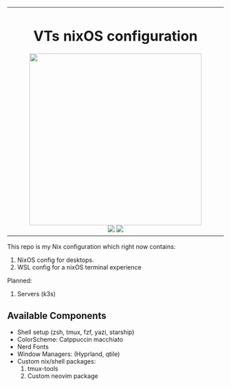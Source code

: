 <table align="center">
<tr><td align="center" width="9999">

# VTs nixOS configuration

<div align="center">
  <img src="https://raw.githubusercontent.com/catppuccin/catppuccin/main/assets/palette/macchiato.png" width="400" />
</div>
<div align="center">
  <img src="https://img.shields.io/badge/NixOS-24.05-informational.svg?style=for-the-badge&logo=nixos&color=F2CDCD&logoColor=D9E0EE&labelColor=302D41">
 <img src="https://img.shields.io/static/v1?label=Nix Flakes&message=using&style=for-the-badge&logo=nixos&color=DDB6F2&logoColor=D9E0EE&labelColor=302D41">
</div>

</td></tr>
</table>


This repo is my Nix configuration which right now contains:
1. NixOS config for desktops.
1. WSL config for a nixOS terminal experience

Planned:
1. Servers (k3s)

## Available Components
* Shell setup (zsh, tmux, fzf, yazi, starship)
* ColorScheme: Catppuccin macchiato
* Nerd Fonts
* Window Managers: (Hyprland, qtile)
* Custom nix/shell packages:
    1. tmux-tools
    1. Custom neovim package

